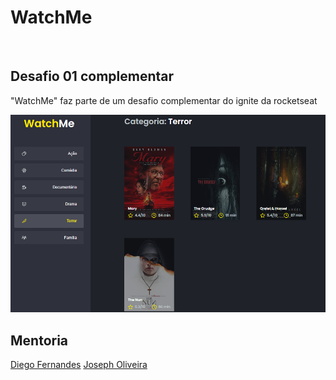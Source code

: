 <h1>WatchMe</h1>
<br>
<h2>Desafio 01 complementar</h2>
<p>"WatchMe" faz parte de um desafio complementar do ignite da rocketseat</p>
<img src="./public/watch_me.png" alt="">

<h2>Mentoria</h2>
<a href="https://github.com/diego3g">Diego Fernandes</a>
<a href="https://github.com/josepholiveira">Joseph Oliveira</a>
